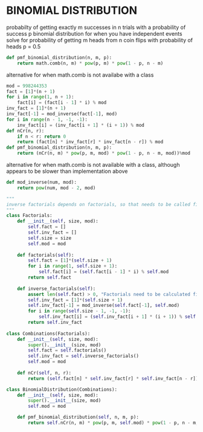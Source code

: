 # BINOMIAL DISTRIBUTION


probabilty of getting exactly m successes in n trials with a probability of success p
binomial distribution for when you have independent events
solve for probability of getting m heads from n coin flips with probability of heads p = 0.5

```py
def pmf_binomial_distribution(n, m, p):
    return math.comb(n, m) * pow(p, m) * pow(1 - p, n - m)
```

alternative for when math.comb is not availabe with a class

```py
mod = 998244353
fact = [1]*(n + 1)
for i in range(1, n + 1):
    fact[i] = (fact[i - 1] * i) % mod
inv_fact = [1]*(n + 1)
inv_fact[-1] = mod_inverse(fact[-1], mod)
for i in range(n - 1, -1, -1):
    inv_fact[i] = (inv_fact[i + 1] * (i + 1)) % mod
def nCr(n, r):
    if n < r: return 0
    return (fact[n] * inv_fact[r] * inv_fact[n - r]) % mod
def pmf_binomial_distribution(n, m, p):
    return (nCr(n, m) * pow(p, m, mod) * pow(1 - p, n - m, mod))%mod
```

alternative for when math.comb is not available with a class, although appears to be slower than implementation above

```py
def mod_inverse(num, mod):
    return pow(num, mod - 2, mod)

"""
inverse factorials depends on factorials, so that needs to be called first
"""
class Factorials:
    def __init__(self, size, mod):
        self.fact = []
        self.inv_fact = []
        self.size = size
        self.mod = mod
    
    def factorials(self):
        self.fact = [1]*(self.size + 1)
        for i in range(1, self.size + 1):
            self.fact[i] = (self.fact[i - 1] * i) % self.mod
        return self.fact
    
    def inverse_factorials(self):
        assert len(self.fact) > 0, "Factorials need to be calculated first"
        self.inv_fact = [1]*(self.size + 1)
        self.inv_fact[-1] = mod_inverse(self.fact[-1], self.mod)
        for i in range(self.size - 1, -1, -1):
            self.inv_fact[i] = (self.inv_fact[i + 1] * (i + 1)) % self.mod
        return self.inv_fact
    
class Combinations(Factorials):
    def __init__(self, size, mod):
        super().__init__(size, mod)
        self.fact = self.factorials()
        self.inv_fact = self.inverse_factorials()
        self.mod = mod
    
    def nCr(self, n, r):
        return (self.fact[n] * self.inv_fact[r] * self.inv_fact[n - r]) % self.mod

class BinomialDistribution(Combinations):
    def __init__(self, size, mod):
        super().__init__(size, mod)
        self.mod = mod

    def pmf_binomial_distribution(self, n, m, p):
        return self.nCr(n, m) * pow(p, m, self.mod) * pow(1 - p, n - m, self.mod)
```